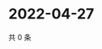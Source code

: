 # 2022-04-27

共 0 条

<!-- BEGIN WEIBO -->
<!-- 最后更新时间 Wed Apr 27 2022 02:20:58 GMT+0800 (China Standard Time) -->

<!-- END WEIBO -->
